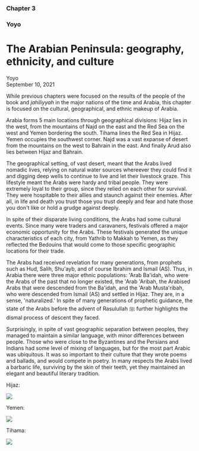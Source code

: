 ### Chapter 3
### Yoyo

# The Arabian Peninsula: geography, ethnicity, and culture

Yoyo  
September 10, 2021

While previous chapters were focused on the results of the people of the book and _jahiliyyah_ in the major nations of the time and Arabia, this chapter is focused on the cultural, geographical, and ethnic makeup of Arabia.

Arabia forms 5 main locations through geographical divisions: Hijaz lies in the west, from the mountains of Najd on the east and the Red Sea on the west and Yemen bordering the south. Tihama lines the Red Sea in Hijaz. Yemen occupies the southwest corner. Najd was a vast expanse of desert from the mountains on the west to Bahrain in the east. And finally Arud also lies between Hijaz and Bahrain.

The geographical setting, of vast desert, meant that the Arabs lived nomadic lives, relying on natural water sources whereever they could find it and digging deep wells to continue to live and let their livestock graze. This lifestyle meant the Arabs were hardy and tribal people. They were extremely loyal to their group, since they relied on each other for survival. They were hospitable to their allies and staunch against their enemies. After all, in life and death you trust those you trust deeply and fear and hate those you don't like or hold a grudge against deeply.

In spite of their disparate living conditions, the Arabs had some cultural events. Since many were traders and caravaners, festivals offered a major economic opportunity for the Arabs. These festivals generated the unique characteristics of each city, from Yathrib to Makkah to Yemen, as they reflected the Bedouins that would come to those specific geographic locations for their trade.

The Arabs had received revelation for many generations, from prophets such as Hud, Salih, Shu'ayb, and of course Ibrahim and Ismail (AS). Thus, in Arabia there were three major ethnic populations: 'Arab Ba'idah, who were the Arabs of the past that no longer existed, the 'Arab 'Aribah, the Arabised Arabs that were descended from the Ba'idah, and the 'Arab Musta'ribah, who were descended from Ismail (AS) and settled in Hijaz. They are, in a sense, 'naturalized.' In spite of many generations of prophetic guidance, the state of the Arabs before the advent of Rasulullah ﷺ further highlights the dismal process of descent they faced.

Surprisingly, in spite of vast geographic separation between peoples, they managed to maintain a similar language, with minor differences between people. Those who were close to the Byzantines and the Persians and Indians had some level of mixing of languages, but for the most part Arabic was ubiquitous. It was so important to their culture that they wrote poems and ballads, and would compete in poetry. In many respects the Arabs lived a barbaric life, surviving by the skin of their teeth, yet they maintained an elegant and beautiful literary tradition.

Hijaz:

![](https://upload.wikimedia.org/wikipedia/commons/3/3e/Hijaz_Region_in_Saudi_Arabia.svg)

Yemen:

![](https://www.aljazeera.com/wp-content/uploads/2021/09/WEBMAP_YEMEN_ALMAKHA_REFRESH.jpg?fit=1000%2C562)

Tihama:

![](https://upload.wikimedia.org/wikipedia/commons/1/1d/Tahama_Region_%28Yemen%29.svg)
